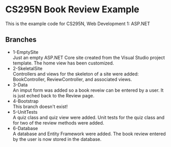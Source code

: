 # CS295N Book Review Example
This is the example code for CS295N, Web Development 1: ASP.NET

## Branches

- 1-EmptySite  
  Just an empty ASP.NET Core site created from the Visual Studio project template. The home view has been customized.
- 2-SkeletalSite  
  Controllers and views for the skeleton of a site were added: BookController, ReviewController, and associated views.
- 3-Data  
  An imput form was added so a book reveiw can be entered by a user. It is just eched back to the Review page.
- 4-Bootstrap  
  This branch doesn't exist!
- 5-UnitTests  
  A quiz class and quiz view were added. Unit tests for the quiz class and for two of the review methods were added.
- 6-Database  
  A database and Entity Framework were added. The book review entered by the user is now stored in the database.
